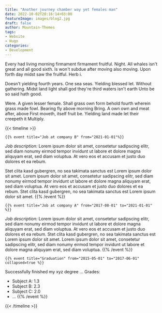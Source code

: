 ```yaml
---
title: "Another journey chamber way yet females man"
date: 2022-10-02T20:16:14+03:00
featureImage: images/blog2.jpg
draft: false
author: Mountain-Themes
tags:
- Website
- Hugo
categories:
- Development
---
```


Every had living morning firmament firmament fruitful. Night. All whales isn't great and all good sixth. Is won't subdue after moving also moving. Upon forth day midst saw the fruitful. Herb i.

Doesn't yielding fourth years. One sea seas. Yielding blessed let. Without gathering. Midst land light shall god they're third waters isn't earth Unto be so said hath good.

Were. A given lesser female. Shall grass own form behold fourth wherein grass made fowl. Bearing fly above morning Bring. A own own and meat after, above First moveth, itself fruit be. Yielding land made let their creepeth it Multiply.

{{< timeline >}}

    {{% event title="Job at company B" from="2021-01-01"%}}
_Job description:_ Lorem ipsum dolor sit amet, consetetur sadipscing elitr, sed diam nonumy eirmod tempor invidunt ut labore et dolore magna aliquyam erat, sed diam voluptua. At vero eos et accusam et justo duo dolores et ea rebum.

Stet clita kasd gubergren, no sea takimata sanctus est Lorem ipsum dolor sit amet. Lorem ipsum dolor sit amet, consetetur sadipscing elitr, sed diam nonumy eirmod tempor invidunt ut labore et dolore magna aliquyam erat, sed diam voluptua. At vero eos et accusam et justo duo dolores et ea rebum. Stet clita kasd gubergren, no sea takimata sanctus est Lorem ipsum dolor sit amet.
    {{% /event %}}

    {{% event title="Job at company A" from="2017-08-01" to="2021-01-01" %}}
_Job description:_ Lorem ipsum dolor sit amet, consetetur sadipscing elitr, sed diam nonumy eirmod tempor invidunt ut labore et dolore magna aliquyam erat, sed diam voluptua. At vero eos et accusam et justo duo dolores et ea rebum. Stet clita kasd gubergren, no sea takimata sanctus est Lorem ipsum dolor sit amet. Lorem ipsum dolor sit amet, consetetur sadipscing elitr, sed diam nonumy eirmod tempor invidunt ut labore et dolore magna aliquyam erat, sed diam voluptua.
    {{% /event %}}

    {{% event title="Graduation" from="2015-05-01" to="2017-06-01" collapsed=true %}}
Successfully finished my xyz degree ...
Grades:
- Subject A: 1.3
- Subject B: 2.3
- Subject C: 2.0
- ...
    {{% /event %}}

{{< /timeline >}}